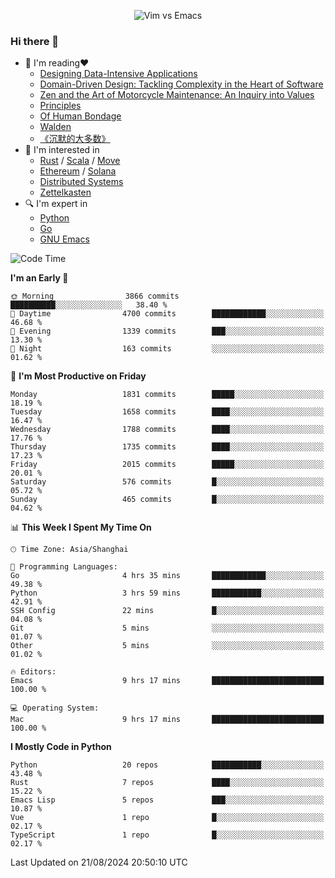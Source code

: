 <p align="center">
    <img src="https://gist.githubusercontent.com/coldnight/e696baffb094e71c96cb302118878eae/raw/40ea5053a6f66cc65f90f437e4173497da225958/banner.gif" alt="Vim vs Emacs" />
</p>

### Hi there 👋

- 📖 I'm reading❤️
    + [Designing Data-Intensive Applications](https://www.oreilly.com/library/view/designing-data-intensive-applications/9781491903063/)
    + [Domain-Driven Design: Tackling Complexity in the Heart of Software](https://www.dddcommunity.org/book/evans_2003/)
    + [Zen and the Art of Motorcycle Maintenance: An Inquiry into Values](https://en.wikipedia.org/wiki/Zen_and_the_Art_of_Motorcycle_Maintenance)
    + [Principles](https://www.principles.com/)
    + [Of Human Bondage](https://en.wikipedia.org/wiki/Of_Human_Bondage)
    + [Walden](https://en.wikipedia.org/wiki/Walden)
    + [《沉默的大多数》](https://en.wikipedia.org/wiki/Silent_majority)
- 🌱 I'm interested in
    + [Rust](https://www.rust-lang.org/) / [Scala](https://www.scala-lang.org/) / [Move](https://github.com/move-language/move/)
    + [Ethereum](https://ethereum.org/en/) / [Solana](https://solana.com/)
	+ [Distributed Systems](https://www.linuxzen.com/notes/topics/20200320174417_%E5%88%86%E5%B8%83%E5%BC%8F/)
	+ [Zettelkasten](https://www.linuxzen.com/notes/notes/20220120080920-slip_box/)
- 🔍 I'm expert in
    + [Python](https://www.python.org/)
    + [Go](https://go.dev/)
    + [GNU Emacs](https://www.gnu.org/software/emacs/)

<!--START_SECTION:waka-->
![Code Time](http://img.shields.io/badge/Code%20Time-3%2C121%20hrs%2058%20mins-blue)

**I'm an Early 🐤** 

```text
🌞 Morning                3866 commits        ██████████░░░░░░░░░░░░░░░   38.40 % 
🌆 Daytime                4700 commits        ████████████░░░░░░░░░░░░░   46.68 % 
🌃 Evening                1339 commits        ███░░░░░░░░░░░░░░░░░░░░░░   13.30 % 
🌙 Night                  163 commits         ░░░░░░░░░░░░░░░░░░░░░░░░░   01.62 % 
```
📅 **I'm Most Productive on Friday** 

```text
Monday                   1831 commits        █████░░░░░░░░░░░░░░░░░░░░   18.19 % 
Tuesday                  1658 commits        ████░░░░░░░░░░░░░░░░░░░░░   16.47 % 
Wednesday                1788 commits        ████░░░░░░░░░░░░░░░░░░░░░   17.76 % 
Thursday                 1735 commits        ████░░░░░░░░░░░░░░░░░░░░░   17.23 % 
Friday                   2015 commits        █████░░░░░░░░░░░░░░░░░░░░   20.01 % 
Saturday                 576 commits         █░░░░░░░░░░░░░░░░░░░░░░░░   05.72 % 
Sunday                   465 commits         █░░░░░░░░░░░░░░░░░░░░░░░░   04.62 % 
```


📊 **This Week I Spent My Time On** 

```text
🕑︎ Time Zone: Asia/Shanghai

💬 Programming Languages: 
Go                       4 hrs 35 mins       ████████████░░░░░░░░░░░░░   49.38 % 
Python                   3 hrs 59 mins       ███████████░░░░░░░░░░░░░░   42.91 % 
SSH Config               22 mins             █░░░░░░░░░░░░░░░░░░░░░░░░   04.08 % 
Git                      5 mins              ░░░░░░░░░░░░░░░░░░░░░░░░░   01.07 % 
Other                    5 mins              ░░░░░░░░░░░░░░░░░░░░░░░░░   01.02 % 

🔥 Editors: 
Emacs                    9 hrs 17 mins       █████████████████████████   100.00 % 

💻 Operating System: 
Mac                      9 hrs 17 mins       █████████████████████████   100.00 % 
```

**I Mostly Code in Python** 

```text
Python                   20 repos            ███████████░░░░░░░░░░░░░░   43.48 % 
Rust                     7 repos             ████░░░░░░░░░░░░░░░░░░░░░   15.22 % 
Emacs Lisp               5 repos             ███░░░░░░░░░░░░░░░░░░░░░░   10.87 % 
Vue                      1 repo              █░░░░░░░░░░░░░░░░░░░░░░░░   02.17 % 
TypeScript               1 repo              █░░░░░░░░░░░░░░░░░░░░░░░░   02.17 % 
```




 Last Updated on 21/08/2024 20:50:10 UTC
<!--END_SECTION:waka-->
